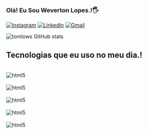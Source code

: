 ### Olá! Eu Sou Weverton Lopes.!🖐️

[![Instagram](https://img.shields.io/badge/Instagram-E4405F?style=for-the-badge&logo=instagram&logoColor=white/)](https://https://l.facebook.com/l.php?u=https%3A%2F%2Fwww.instagram.com%2Ftomlopws45%3Ffbclid%3DIwAR2ueHWxRnUq8PPhEJAIj9Hqp29XvMkKhfdHMjJ1N7EohH_jf7sPkIlXwZM&h=AT1Rn9rzklwV5Qk2L8Y5i6LzXISgeZjkQ_pzAO1tFAoWen-b3We6ytTEUVrYEpC72ur4BW_pwqrePKvCpPGmu4N4XcY6xltjgQN3puVdj0aj70qjaNBDNNSw0Zm3tAYS-Tzt)
[![LinkedIn](https://img.shields.io/badge/LinkedIn-0077B5?style=for-the-badge&logo=linkedin&logoColor=white/)](www.linkedin.com/in/weverton-lopes-b748201a9)
[![Gmail](https://img.shields.io/badge/Gmail-D14836?style=for-the-badge&logo=gmail&logoColor=white/)](tomlopws45@gmail.com)

![tomlows GitHub stats](https://github-readme-stats.vercel.app/api?username=tomlows&show_icons=true&theme=dracula)

## Tecnologias que eu uso no meu dia.!


<div style="display: inline_block"><br>
<img align="center" alt="html5" src="https://img.shields.io/badge/HTML5-E34F26?style=for-the-badge&logo=html5&logoColor=white">

<div style="display: inline_block"><br>
<img align="center" alt="html5" src="https://img.shields.io/badge/CSS3-1572B6?style=for-the-badge&logo=css3&logoColor=white">

<div style="display: inline_block"><br>
<img align="center" alt="html5" src="https://img.shields.io/badge/JavaScript-323330?style=for-the-badge&logo=javascript&logoColor=F7DF1E">

<div style="display: inline_block"><br>
<img align="center" alt="html5" src="https://img.shields.io/badge/Node.js-43853D?style=for-the-badge&logo=node.js&logoColor=white">

<div style="display: inline_block"><br>
<img align="center" alt="html5" src="https://img.shields.io/badge/React-20232A?style=for-the-badge&logo=react&logoColor=61DAFB">
